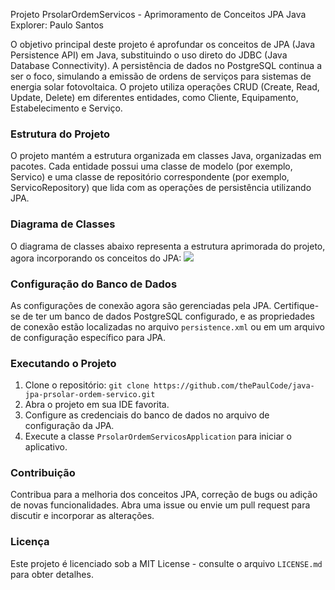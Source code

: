 Projeto PrsolarOrdemServicos - Aprimoramento de Conceitos JPA
Java Explorer: Paulo Santos

O objetivo principal deste projeto é aprofundar os conceitos de JPA (Java Persistence API) em Java, substituindo o uso direto do JDBC (Java Database Connectivity). A persistência de dados no PostgreSQL continua a ser o foco, simulando a emissão de ordens de serviços para sistemas de energia solar fotovoltaica. O projeto utiliza operações CRUD (Create, Read, Update, Delete) em diferentes entidades, como Cliente, Equipamento, Estabelecimento e Serviço.

### Estrutura do Projeto
O projeto mantém a estrutura organizada em classes Java, organizadas em pacotes. Cada entidade possui uma classe de modelo (por exemplo, Servico) e uma classe de repositório correspondente (por exemplo, ServicoRepository) que lida com as operações de persistência utilizando JPA.
### Diagrama de Classes
O diagrama de classes abaixo representa a estrutura aprimorada do projeto, agora incorporando os conceitos do JPA:
[![](https://mermaid.ink/img/pako:eNqNVF1r2zAU_StGTxm1Q7zaTiJKYSwbdKxQVtjD5j7c2KonUCQjySFZyH-fZDvF8kc6v9jce-65x-de6YQykROEUcZAqQ2FQsIu5Z556oj3FbaSZvBZcHIA4Z2anH1uMhPLNMjZh06wIPoL11QfH4FDQUwSe06gwZ5T3u3yTOSeZg59QHPsPXBN3mrq6B6YkNjbiGrLSCeeE5VZoQJ7z1pSXriaHnIrZEB3o-pUp5VB7QXN3eqftqkl6Le19U3S0TVKsrkotEQDjaoLGPzMkFCLJtMnGzf2BymFolrIo2Mx6Q5mdE51rwGJM3EFbG-WQDUgfGk5lAxME_lfSHLIWEXl9blsK5WBfBJyMMCWt4NlVNWLir3v5uuuBdyPWvathCepBAPZwtSnsmRmGpoK7hyAHVA-A1moywh-vwxlNva0VLNJV6YBjfaLltmkW9MMjVNtvjGs79KbB84OeHdB0LsBGtTlvNr8YDscSGfzguD-GlkP6ci7PpMp4verRrQjH-2INKPNza1YTztF-g_ZkRRh85mTV6iYTlHKzwYKlTmIR54hrGVFfFSVOWjS3qMIvwJTJloCR_iEDgjH4XwRJ8ntIrpdLddJmPjoiHAQL-bJOoriOE6iJFkmq_jso79CGIpwHoXrMFrEcbhcxck6_Ogjkluxj-3NbV91j191gRVy_gdp3NoK?type=png)](https://mermaid.live/edit#pako:eNqNVF1r2zAU_StGTxm1Q7zaTiJKYSwbdKxQVtjD5j7c2KonUCQjySFZyH-fZDvF8kc6v9jce-65x-de6YQykROEUcZAqQ2FQsIu5Z556oj3FbaSZvBZcHIA4Z2anH1uMhPLNMjZh06wIPoL11QfH4FDQUwSe06gwZ5T3u3yTOSeZg59QHPsPXBN3mrq6B6YkNjbiGrLSCeeE5VZoQJ7z1pSXriaHnIrZEB3o-pUp5VB7QXN3eqftqkl6Le19U3S0TVKsrkotEQDjaoLGPzMkFCLJtMnGzf2BymFolrIo2Mx6Q5mdE51rwGJM3EFbG-WQDUgfGk5lAxME_lfSHLIWEXl9blsK5WBfBJyMMCWt4NlVNWLir3v5uuuBdyPWvathCepBAPZwtSnsmRmGpoK7hyAHVA-A1moywh-vwxlNva0VLNJV6YBjfaLltmkW9MMjVNtvjGs79KbB84OeHdB0LsBGtTlvNr8YDscSGfzguD-GlkP6ci7PpMp4verRrQjH-2INKPNza1YTztF-g_ZkRRh85mTV6iYTlHKzwYKlTmIR54hrGVFfFSVOWjS3qMIvwJTJloCR_iEDgjH4XwRJ8ntIrpdLddJmPjoiHAQL-bJOoriOE6iJFkmq_jso79CGIpwHoXrMFrEcbhcxck6_Ogjkluxj-3NbV91j191gRVy_gdp3NoK)

### Configuração do Banco de Dados
As configurações de conexão agora são gerenciadas pela JPA. Certifique-se de ter um banco de dados PostgreSQL configurado, e as propriedades de conexão estão localizadas no arquivo `persistence.xml` ou em um arquivo de configuração específico para JPA.

### Executando o Projeto
1. Clone o repositório: `git clone https://github.com/thePaulCode/java-jpa-prsolar-ordem-servico.git`
2. Abra o projeto em sua IDE favorita.
3. Configure as credenciais do banco de dados no arquivo de configuração da JPA.
4. Execute a classe `PrsolarOrdemServicosApplication` para iniciar o aplicativo.

### Contribuição
Contribua para a melhoria dos conceitos JPA, correção de bugs ou adição de novas funcionalidades. Abra uma issue ou envie um pull request para discutir e incorporar as alterações.

### Licença
Este projeto é licenciado sob a MIT License - consulte o arquivo `LICENSE.md` para obter detalhes.